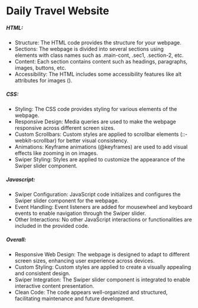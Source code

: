 # Daily Travel Website


<h5>HTML:</h5>
<ul>
<li>Structure: The HTML code provides the structure for your webpage.</li>
<li>Sections: The webpage is divided into several sections using <div> elements with class names such as .main-cont, .sec1, .section-2, etc.</li>
<li>Content: Each section contains content such as headings, paragraphs, images, buttons, etc.</li>
<li>Accessibility: The HTML includes some accessibility features like alt attributes for images (<img>).</li>
</ul>

<h5>CSS:</h5>

<ul>
<li>Styling: The CSS code provides styling for various elements of the webpage.</li>
<li>Responsive Design: Media queries are used to make the webpage responsive across different screen sizes.</li>
<li>Custom Scrollbars: Custom styles are applied to scrollbar elements (::-webkit-scrollbar) for better visual consistency.</li>
<li>Animations: Keyframe animations (@keyframes) are used to add visual effects like zooming in on images.</li>
<li>Swiper Styling: Styles are applied to customize the appearance of the Swiper slider component.</li>
</ul>


<h5>Javascript:</h5>

<ul>
<li>Swiper Configuration: JavaScript code initializes and configures the Swiper slider component for the webpage.</li>
<li>Event Handling: Event listeners are added for mousewheel and keyboard events to enable navigation through the Swiper slider.</li>
<li>Other Interactions: No other JavaScript interactions or functionalities are included in the provided code.</li>
</ul>


<h5>Overall:</h5>

<ul>
<li>Responsive Web Design: The webpage is designed to adapt to different screen sizes, enhancing user experience across devices.
</li>
<li>Custom Styling: Custom styles are applied to create a visually appealing and consistent design.
</li>
<li>Swiper Integration: The Swiper slider component is integrated to enable interactive content presentation.
</li>
<li>Clean Code: The code appears well-organized and structured, facilitating maintenance and future development.
</li>
</ul>